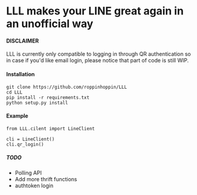 # LLL makes your LINE great again in an unofficial way

#### DISCLAIMER
LLL is currently only compatible to logging in through QR authentication so in case if you'd like email login, please notice that part of code is still WIP. 

#### Installation

```
git clone https://github.com/roppinhoppin/LLL
cd LLL
pip install -r requirements.txt
python setup.py install
```

#### Example

```
from LLL.cilent import LineClient

cli = LineClient()
cli.qr_login()
```

##### TODO
- Polling API
- Add more thrift functions 
- authtoken login
